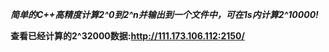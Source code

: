 ***简单的C++高精度计算2^0到2^n并输出到一个文件中，可在1s内计算2^10000!***

**查看已经计算的2^32000数据:http://111.173.106.112:2150/**
